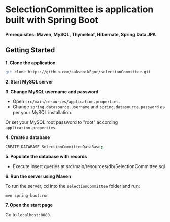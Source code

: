 # SelectionCommittee is application built with Spring Boot
 
**Prerequisites: Maven, MySQL, Thymeleaf, Hibernate, Spring Data JPA**

## Getting Started

**1. Clone the application**

```bash
git clone https://github.com/saksonikEgor/selectionCommittee.git
```

**2. Start MySQL server**

**3. Change MySQL username and password**

+ Open `src/main/resources/application.properties`.
+ Change `spring.datasource.username` and `spring.datasource.password` as per your MySQL installation.

Or set your MySQL root password to "root" according `application.properties`.

**4. Сreate a database**

```bash
CREATE DATABASE SelectionCommitteeDataBase;
```

**5. Populate the database with records**

+ Execute insert queries at src/main/resources/db/SelectionCommittee.sql

**6. Run the server using Maven**

To run the server, cd into the `selectionCommittee` folder and run:
 
```bash
mvn spring-boot:run
```

**7. Open the start page**

Go to `localhost:8080`.
